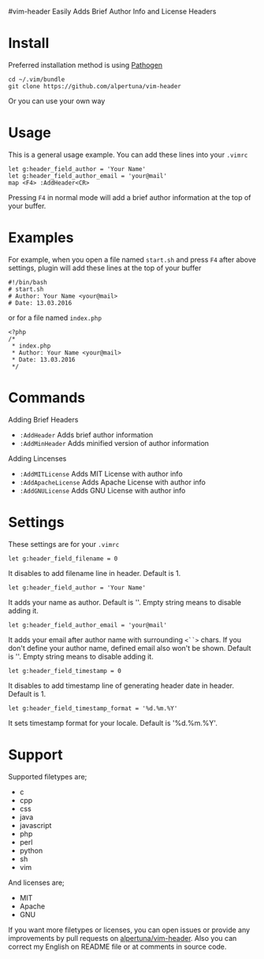 #vim-header
Easily Adds Brief Author Info and License Headers

Install
=======
Preferred installation method is using [Pathogen](https://github.com/tpope/vim-pathogen)

    cd ~/.vim/bundle
    git clone https://github.com/alpertuna/vim-header
Or you can use your own way

Usage
=====
This is a general usage example.
You can add these lines into your `.vimrc`

    let g:header_field_author = 'Your Name'
    let g:header_field_author_email = 'your@mail'
    map <F4> :AddHeader<CR>

Pressing `F4` in normal mode will add a brief author information at the top of your buffer.

Examples
========
For example, when you open a file named `start.sh` and press `F4` after above settings, plugin will add these lines at the top of your buffer

    #!/bin/bash
    # start.sh
    # Author: Your Name <your@mail>
    # Date: 13.03.2016

or for a file named `index.php`

    <?php
    /*
     * index.php
     * Author: Your Name <your@mail>
     * Date: 13.03.2016
     */

Commands
========
Adding Brief Headers

- `:AddHeader` Adds brief author information
- `:AddMinHeader` Adds minified version of author information

Adding Lincenses

- `:AddMITLicense` Adds MIT License with author info
- `:AddApacheLicense` Adds Apache License with author info
- `:AddGNULicense` Adds GNU License with author info

Settings
========
These settings are for your `.vimrc`

    let g:header_field_filename = 0
It disables to add filename line in header. Default is 1.

    let g:header_field_author = 'Your Name'
It adds your name as author. Default is ''. Empty string means to disable adding it.

    let g:header_field_author_email = 'your@mail'
It adds your email after author name with surrounding `<``>` chars. If you don't define your author name, defined email also won't be shown. Default is ''. Empty string means to disable adding it.

    let g:header_field_timestamp = 0
It disables to add timestamp line of generating header date in header. Default is 1.

    let g:header_field_timestamp_format = '%d.%m.%Y'
It sets timestamp format for your locale. Default is '%d.%m.%Y'.

Support
=======
Supported filetypes are;

- c
- cpp
- css
- java
- javascript
- php
- perl
- python
- sh
- vim

And licenses are;

- MIT
- Apache
- GNU

If you want more filetypes or licenses, you can open issues or provide any improvements by pull requests on [alpertuna/vim-header](https://github.com/alpertuna/vim-header). Also you can correct my English on README file or at comments in source code.
